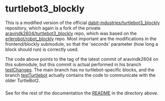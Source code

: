 # turtlebot3_blockly
This is a modified version of the official [dabit-industries/turtlebot3_blockly](https://github.com/dabit-industries/turtlebot3_blockly) repository, which again is a fork of the private [aravindk2604/turtlebot3_blockly](https://github.com/aravindk2604/turtlebot3_blockly) repo, which was based on the 
[erlerobot/robot_blockly](https://github.com/erlerobot/robot_blockly.git) repo. 
Most important are the modifications in the frontend/blockly submodule, so that the 'seconds' parameter (how long a block should run) is correctly used.

The code above points to the tag of the latest commit of aravindk2604 on this submodule, but this commit is actual performed in his branch [testChanges](https://github.com/aravindk2604/blockly/tree/testChanges/generators/python). The main branch has no turtlebot-specific blocks, and the branch [testTurtlebot](https://github.com/aravindk2604/blockly/tree/testTurtlebot/generators/python) actually contains the code to communicate with the older TurtleBot2.

###

See for the rest of the documentation the [README](../README.md) in the directory above.
